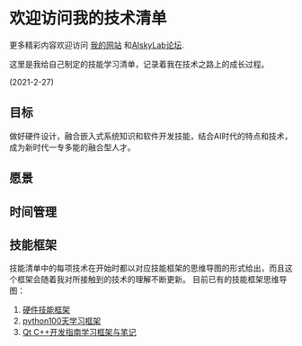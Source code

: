 # 欢迎访问我的技术清单

更多精彩内容欢迎访问 [我的网站](https://xueyusky.cn) 和[AIskyLab论坛](https://aiskylab.com).

这里是我给自己制定的技能学习清单，记录着我在技术之路上的成长过程。

(2021-2-27)

## 目标

做好硬件设计，融合嵌入式系统知识和软件开发技能，结合AI时代的特点和技术，成为新时代一专多能的融合型人才。

## 愿景

## 时间管理

## 技能框架

技能清单中的每项技术在开始时都以对应技能框架的思维导图的形式给出，而且这个框架会随着我对所接触到的技术的理解不断更新。
目前已有的技能框架思维导图：

1. [硬件技能框架](./hardware/01硬件技能框架.md)
2. [python100天学习框架](./program/python学习框架.md)
3. [Qt C++开发指南学习框架与笔记](./software/Qt开发指南)
